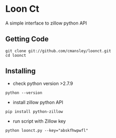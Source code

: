 Loon Ct
=======

A simple interface to zillow python API

Getting Code
------------

```shell
git clone git://github.com/cmansley/loonct.git
cd loonct
```

Installing
----------

- check python version >2.7.9 
```shell
python --version
```
- install zillow python API 
```shell
pip install python-zillow
```
- run script with Zillow key
```shell
python loonct.py --key="abskfhwpwfl"
```

